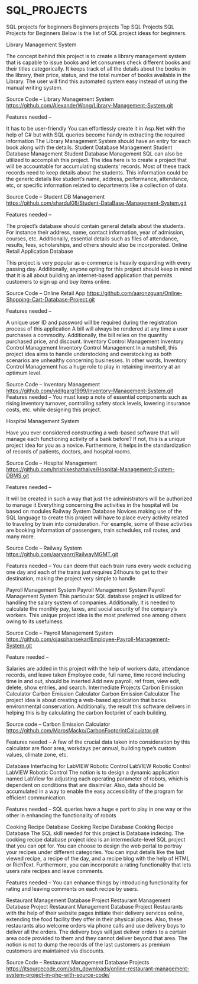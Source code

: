 # SQL_PROJECTS
SQL projects for beginners
Beginners projects Top SQL Projects SQL Projects for Beginners Below is the list of SQL project ideas for beginners.

Library Management System

The concept behind this project is to create a library management system that is capable to issue books and let consumers check different books and their titles categorically. It keeps track of all the details about the books in the library, their price, status, and the total number of books available in the Library. The user will find this automated system easy instead of using the manual writing system.

Source Code – Library Management System https://github.com/AlexanderWong/Library-Management-System.git

Features needed –

It has to be user-friendly You can effortlessly create it in Asp.Net with the help of C# but with SQL queries become handy in extracting the required information The Library Management System should have an entry for each book along with the details. Student Database Management Student Database Management Student Database Management SQL can also be utilized to accomplish this project. The idea here is to create a project that will be accountable for accumulating students’ records. Most of these track records need to keep details about the students. This information could be the generic details like student’s name, address, performance, attendance, etc, or specific information related to departments like a collection of data.

Source Code – Student DB Management https://github.com/shardul08/Student-DataBase-Management-System.git

Features needed –

The project’s database should contain general details about the students. For instance their address, name, contact information, year of admission, courses, etc. Additionally, essential details such as files of attendance, results, fees, scholarships, and others should also be incorporated. Online Retail Application Database

This project is very popular as e-commerce is heavily expanding with every passing day. Additionally, anyone opting for this project should keep in mind that it is all about building an internet-based application that permits customers to sign up and buy items online.

Source Code – Online Retail App https://github.com/aaronzguan/Online-Shopping-Cart-Database-Project.git

Features needed –

A unique user ID and password will be required during the registration process of this application A bill will always be rendered at any time a user purchases a commodity. Additionally, the bill relies on the quantity purchased price, and discount. Inventory Control Management Inventory Control Management Inventory Control Management In a nutshell, this project idea aims to handle understocking and overstocking as both scenarios are unhealthy concerning businesses. In other words, Inventory Control Management has a huge role to play in retaining inventory at an optimum level.

Source Code – Inventory Management https://github.com/viditgarg1999/Inventory-Management-System.git Features needed – You must keep a note of essential components such as rising inventory turnover, controlling safety stock levels, lowering insurance costs, etc. while designing this project.

Hospital Management System

Have you ever considered constructing a web-based software that will manage each functioning activity of a bank before? If not, this is a unique project idea for you as a novice. Furthermore, it helps in the standardization of records of patients, doctors, and hospital rooms.

Source Code – Hospital Management https://github.com/hrishikeshathalye/Hospital-Management-System-DBMS.git

Features needed –

It will be created in such a way that just the administrators will be authorized to manage it Everything concerning the activities in the hospital will be based on modules Railway System Database Novices making use of the SQL language to create this project will have to place every activity related to traveling by train into consideration. For example, some of these activities are booking information of passengers, train schedules, rail routes, and many more.

Source Code – Railway System https://github.com/aaryanrr/RailwayMGMT.git

Features needed – You can deem that each train runs every week excluding one day and each of the trains just requires 24hours to get to their destination, making the project very simple to handle

Payroll Management System Payroll Management System Payroll Management System This particular SQL database project is utilized for handling the salary system of companies. Additionally, it is needed to calculate the monthly pay, taxes, and social security of the company’s workers. This unique project idea is the most preferred one among others owing to its usefulness.

Source Code – Payroll Management System https://github.com/ojasphansekar/Employee-Payroll-Management-System.git

Feature needed –

Salaries are added in this project with the help of workers data, attendance records, and leave taken Employee code, full name, time record including time in and out, should be inserted Add new payroll, ref from, view edit, delete, show entries, and search. Intermediate Projects Carbon Emission Calculator Carbon Emission Calculator Carbon Emission Calculator The project idea is about creating a web-based application that backs environmental conservation. Additionally, the result this software delivers in helping this is by calculating the carbon footprint of each building.

Source code – Carbon Emission Calculator https://github.com/MarosMacko/CarbonFootprintCalculator.git

Features needed – A few of the crucial data taken into consideration by this calculator are floor area, workdays per annual, building type’s custom values, climate zone, etc.

Database Interfacing for LabVIEW Robotic Control LabVIEW Robotic Control LabVIEW Robotic Control The notion is to design a dynamic application named LabView for adjusting each operating parameter of robots, which is dependent on conditions that are dissimilar. Also, data should be accumulated in a way to enable the easy accessibility of the program for efficient communication.

Features needed – SQL queries have a huge e part to play in one way or the other in enhancing the functionality of robots

Cooking Recipe Database Cooking Recipe Database Cooking Recipe Database The SQL skill needed for this project is Database indexing. The cooking recipe database project idea is an intermediate-level SQL project that you can opt for. You can choose to design the web portal to portray your recipes under different categories. You can input details like the last viewed recipe, a recipe of the day, and a recipe blog with the help of HTML or RichText. Furthermore, you can incorporate a rating functionality that lets users rate recipes and leave comments.

Features needed – You can enhance things by introducing functionality for rating and leaving comments on each recipe by users.

Restaurant Management Database Project Restaurant Management Database Project Restaurant Management Database Project Restaurants with the help of their website pages initiate their delivery services online, extending the food facility they offer in their physical places. Also, these restaurants also welcome orders via phone calls and use delivery boys to deliver all the orders. The delivery boys will just deliver orders to a certain area code provided to them and they cannot deliver beyond that area. The notion is not to dump the records of the last customers as premium customers are maintained via discounts.

Source Code – Restaurant Management Database Projects https://itsourcecode.com/sdm_downloads/online-restaurant-management-system-project-in-php-with-source-code/

